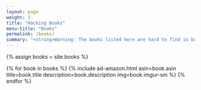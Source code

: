 ```yaml
---
layout: page
weight: 3
title: "Hacking Books"
menu-title: "Books"
permalink: /books/
summary: "<strong>Warning: The books listed here are hard to find in bookstores because of the methods and techniques they cover.</strong> I have read these books to grow my skills and I recommend that you read them as well. Each book talks about a different way of hacking the servers, networks, or computers of your victims."
---
```

{% assign books = site.books %}
<div class="books">
{% for book in books %}
  {% include ad-amazon.html asin=book.asin title=book.title description=book.description img=book.imgur-sm %}
{% endfor %}
